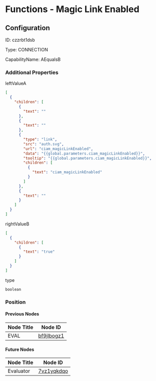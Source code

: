 # Functions - Magic Link Enabled
## Configuration
ID:  czzrbt1dsb

Type: CONNECTION 

CapabilityName: AEqualsB






### Additional Properties
leftValueA
```json 
[
  {
    "children": [
      {
        "text": ""
      },
      {
        "text": ""
      },
      {
        "type": "link",
        "src": "auth.svg",
        "url": "ciam_magicLinkEnabled",
        "data": "{{global.parameters.ciam_magicLinkEnabled}}",
        "tooltip": "{{global.parameters.ciam_magicLinkEnabled}}",
        "children": [
          {
            "text": "ciam_magicLinkEnabled"
          }
        ]
      },
      {
        "text": ""
      }
    ]
  }
]
```


rightValueB
```json 
[
  {
    "children": [
      {
        "text": "true"
      }
    ]
  }
]
```


type
```string 
boolean
```





### Position

#### Previous Nodes
| Node Title | Node ID |
| :------------- | ------------ |
| EVAL | [bf9jlbogz1](./bf9jlbogz1.md) | 
 
 #### Future Nodes
| Node Title | Node ID |
| :------------- | ------------ |
| Evaluator |[7vz1yqkdqo](./7vz1yqkdqo.md) | 